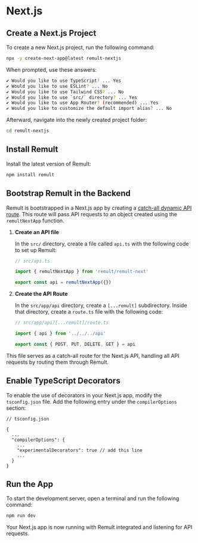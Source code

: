 # Next.js

## Create a Next.js Project

To create a new Next.js project, run the following command:

```sh
npx -y create-next-app@latest remult-nextjs
```

When prompted, use these answers:

```sh
✔ Would you like to use TypeScript? ... Yes
✔ Would you like to use ESLint? ... No
✔ Would you like to use Tailwind CSS? ... No
✔ Would you like to use `src/` directory? ... Yes
✔ Would you like to use App Router? (recommended) ... Yes
✔ Would you like to customize the default import alias? ... No
```

Afterward, navigate into the newly created project folder:

```sh
cd remult-nextjs
```

## Install Remult

Install the latest version of Remult:

```bash
npm install remult
```

## Bootstrap Remult in the Backend

Remult is bootstrapped in a Next.js app by creating a [catch-all dynamic API route](https://nextjs.org/docs/app/building-your-application/routing/dynamic-routes#catch-all-segments). This route will pass API requests to an object created using the `remultNextApp` function.

1. **Create an API file**

   In the `src/` directory, create a file called `api.ts` with the following code to set up Remult:

   ```ts
   // src/api.ts

   import { remultNextApp } from 'remult/remult-next'

   export const api = remultNextApp({})
   ```

2. **Create the API Route**

   In the `src/app/api` directory, create a `[...remult]` subdirectory. Inside that directory, create a `route.ts` file with the following code:

   ```ts
   // src/app/api/[...remult]/route.ts

   import { api } from '../../../api'

   export const { POST, PUT, DELETE, GET } = api
   ```

This file serves as a catch-all route for the Next.js API, handling all API requests by routing them through Remult.

## Enable TypeScript Decorators

To enable the use of decorators in your Next.js app, modify the `tsconfig.json` file. Add the following entry under the `compilerOptions` section:

```json{7}
// tsconfig.json

{
  ...
  "compilerOptions": {
    ...
    "experimentalDecorators": true // add this line
    ...
  }
}
```

## Run the App

To start the development server, open a terminal and run the following command:

```sh
npm run dev
```

Your Next.js app is now running with Remult integrated and listening for API requests.

